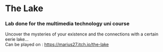 # The Lake
### Lab done for the multimedia technology uni course
Uncover the mysteries of your existence and the connections with a certain eerie lake...
<br />
Can be played on : https://marius27.itch.io/the-lake

